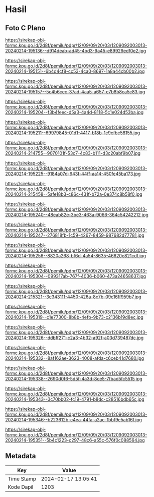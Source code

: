 # Hasil

## Foto C Plano

https://sirekap-obj-formc.kpu.go.id/2d8f/pemilu/pdpr/12/09/09/20/03/1209092003013-20240214-195136--d914deab-ad45-4bd3-9a45-e89929edf0e2.jpg

https://sirekap-obj-formc.kpu.go.id/2d8f/pemilu/pdpr/12/09/09/20/03/1209092003013-20240214-195151--6b4d4cf8-cc53-4ca0-8697-1a8a44cb00b2.jpg

https://sirekap-obj-formc.kpu.go.id/2d8f/pemilu/pdpr/12/09/09/20/03/1209092003013-20240214-195157--5c4b6cec-37ad-4aa5-a657-e7b8b8ca5c83.jpg

https://sirekap-obj-formc.kpu.go.id/2d8f/pemilu/pdpr/12/09/09/20/03/1209092003013-20240214-195204--f3b4feec-d5a3-4a4d-8118-5c1e024d53ba.jpg

https://sirekap-obj-formc.kpu.go.id/2d8f/pemilu/pdpr/12/09/09/20/03/1209092003013-20240214-195211--69979845-01d1-4417-b18b-1c9cfbc58155.jpg

https://sirekap-obj-formc.kpu.go.id/2d8f/pemilu/pdpr/12/09/09/20/03/1209092003013-20240214-214755--9070101f-53c7-4c83-b111-d3c20abf9b07.jpg

https://sirekap-obj-formc.kpu.go.id/2d8f/pemilu/pdpr/12/09/09/20/03/1209092003013-20240214-195225--9184a07d-643f-44ff-aa14-450fe45ba173.jpg

https://sirekap-obj-formc.kpu.go.id/2d8f/pemilu/pdpr/12/09/09/20/03/1209092003013-20240214-215458--5afe18b3-c86c-431f-b72a-0e374c8b58f0.jpg

https://sirekap-obj-formc.kpu.go.id/2d8f/pemilu/pdpr/12/09/09/20/03/1209092003013-20240214-195240--48eab82e-3be3-463a-9066-364c54242212.jpg

https://sirekap-obj-formc.kpu.go.id/2d8f/pemilu/pdpr/12/09/09/20/03/1209092003013-20240214-195247--276818fb-1c59-4267-8459-987682d77781.jpg

https://sirekap-obj-formc.kpu.go.id/2d8f/pemilu/pdpr/12/09/09/20/03/1209092003013-20240214-195256--8820a268-bf6d-4a54-8635-46620e821cdf.jpg

https://sirekap-obj-formc.kpu.go.id/2d8f/pemilu/pdpr/12/09/09/20/03/1209092003013-20240214-195304--099317ab-767f-4036-b060-473a24658637.jpg

https://sirekap-obj-formc.kpu.go.id/2d8f/pemilu/pdpr/12/09/09/20/03/1209092003013-20240214-215321--3e343111-4450-426a-8c7b-09c16ff959b7.jpg

https://sirekap-obj-formc.kpu.go.id/2d8f/pemilu/pdpr/12/09/09/20/03/1209092003013-20240214-195319--c1e77300-8b8b-4efb-9b73-c2136b19d8ec.jpg

https://sirekap-obj-formc.kpu.go.id/2d8f/pemilu/pdpr/12/09/09/20/03/1209092003013-20240214-195326--ddbff271-c2a3-4b32-a92f-a03d739487dc.jpg

https://sirekap-obj-formc.kpu.go.id/2d8f/pemilu/pdpr/12/09/09/20/03/1209092003013-20240214-195332--8af162ae-3623-4008-afda-c6ceb41d7680.jpg

https://sirekap-obj-formc.kpu.go.id/2d8f/pemilu/pdpr/12/09/09/20/03/1209092003013-20240214-195338--2690d0f6-5d5f-4a3d-8ce5-7fbad5fc5515.jpg

https://sirekap-obj-formc.kpu.go.id/2d8f/pemilu/pdpr/12/09/09/20/03/1209092003013-20240214-195343--3c70bb02-fc19-4791-b8dc-c28516bdb65c.jpg

https://sirekap-obj-formc.kpu.go.id/2d8f/pemilu/pdpr/12/09/09/20/03/1209092003013-20240214-195346--b223612b-c4ea-44fa-a2ac-1bbf9e5ab16f.jpg

https://sirekap-obj-formc.kpu.go.id/2d8f/pemilu/pdpr/12/09/09/20/03/1209092003013-20240214-195351--5b4c1223-c297-48c6-a55c-576f0c088564.jpg


## Metadata

| Key        | Value               |
| ---------- | ------------------- |
| Time Stamp | 2024-02-17 13:05:41 |
| Kode Dapil | 1203                |



